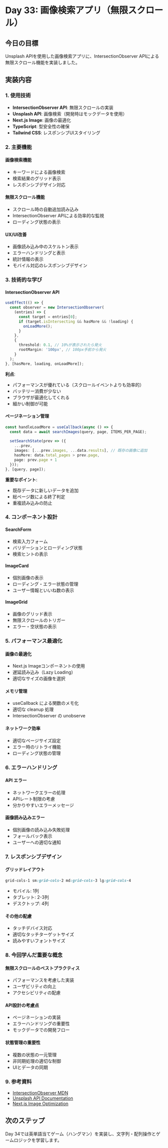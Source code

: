 # Day 33: 画像検索アプリ（無限スクロール）

## 今日の目標
Unsplash APIを使用した画像検索アプリに、IntersectionObserver APIによる無限スクロール機能を実装しました。

## 実装内容

### 1. 使用技術
- **IntersectionObserver API**: 無限スクロールの実装
- **Unsplash API**: 画像検索（開発時はモックデータを使用）
- **Next.js Image**: 画像の最適化
- **TypeScript**: 型安全性の確保
- **Tailwind CSS**: レスポンシブUIスタイリング

### 2. 主要機能

#### 画像検索機能
- キーワードによる画像検索
- 検索結果のグリッド表示
- レスポンシブデザイン対応

#### 無限スクロール機能
- スクロール時の自動追加読み込み
- IntersectionObserver APIによる効率的な監視
- ローディング状態の表示

#### UX/UI改善
- 画像読み込み中のスケルトン表示
- エラーハンドリングと表示
- 統計情報の表示
- モバイル対応のレスポンシブデザイン

### 3. 技術的な学び

#### IntersectionObserver API
```typescript
useEffect(() => {
  const observer = new IntersectionObserver(
    (entries) => {
      const target = entries[0];
      if (target.isIntersecting && hasMore && !loading) {
        onLoadMore();
      }
    },
    {
      threshold: 0.1, // 10%が表示されたら発火
      rootMargin: '100px', // 100px手前から発火
    }
  );
}, [hasMore, loading, onLoadMore]);
```

**利点**:
- パフォーマンスが優れている（スクロールイベントよりも効率的）
- バッテリー消費が少ない
- ブラウザが最適化してくれる
- 細かい制御が可能

#### ページネーション管理
```typescript
const handleLoadMore = useCallback(async () => {
  const data = await searchImages(query, page, ITEMS_PER_PAGE);
  
  setSearchState(prev => ({
    ...prev,
    images: [...prev.images, ...data.results], // 既存の画像に追加
    hasMore: data.total_pages > prev.page,
    page: prev.page + 1
  }));
}, [query, page]);
```

**重要なポイント**:
- 既存データに新しいデータを追加
- 総ページ数による終了判定
- 重複読み込みの防止

### 4. コンポーネント設計

#### SearchForm
- 検索入力フォーム
- バリデーションとローディング状態
- 検索ヒントの表示

#### ImageCard
- 個別画像の表示
- ローディング・エラー状態の管理
- ユーザー情報といいね数の表示

#### ImageGrid
- 画像のグリッド表示
- 無限スクロールのトリガー
- エラー・空状態の表示

### 5. パフォーマンス最適化

#### 画像の最適化
- Next.js Imageコンポーネントの使用
- 遅延読み込み（Lazy Loading）
- 適切なサイズの画像を選択

#### メモリ管理
- useCallback による関数のメモ化
- 適切な cleanup 処理
- IntersectionObserver の unobserve

#### ネットワーク効率
- 適切なページサイズ設定
- エラー時のリトライ機能
- ローディング状態の管理

### 6. エラーハンドリング

#### API エラー
- ネットワークエラーの処理
- APIレート制限の考慮
- 分かりやすいエラーメッセージ

#### 画像読み込みエラー
- 個別画像の読み込み失敗処理
- フォールバック表示
- ユーザーへの適切な通知

### 7. レスポンシブデザイン

#### グリッドレイアウト
```css
grid-cols-1 sm:grid-cols-2 md:grid-cols-3 lg:grid-cols-4
```
- モバイル: 1列
- タブレット: 2-3列  
- デスクトップ: 4列

#### その他の配慮
- タッチデバイス対応
- 適切なタッチターゲットサイズ
- 読みやすいフォントサイズ

### 8. 今回学んだ重要な概念

#### 無限スクロールのベストプラクティス
- パフォーマンスを考慮した実装
- ユーザビリティの向上
- アクセシビリティの配慮

#### API設計の考慮点
- ページネーションの実装
- エラーハンドリングの重要性
- モックデータでの開発フロー

#### 状態管理の重要性
- 複数の状態の一元管理
- 非同期処理の適切な制御
- UIとデータの同期

### 9. 参考資料
- [IntersectionObserver MDN](https://developer.mozilla.org/en-US/docs/Web/API/Intersection_Observer_API)
- [Unsplash API Documentation](https://unsplash.com/developers)
- [Next.js Image Optimization](https://nextjs.org/docs/basic-features/image-optimization)

## 次のステップ
Day 34では英単語当てゲーム（ハングマン）を実装し、文字列・配列操作とゲームロジックを学習します。